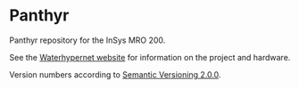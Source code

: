 # Panthyr

Panthyr repository for the InSys MRO 200.

See the [Waterhypernet website](https://waterhypernet.org/equipment/) for information on the project and hardware.

Version numbers according to [Semantic Versioning 2.0.0](https://semver.org/).
